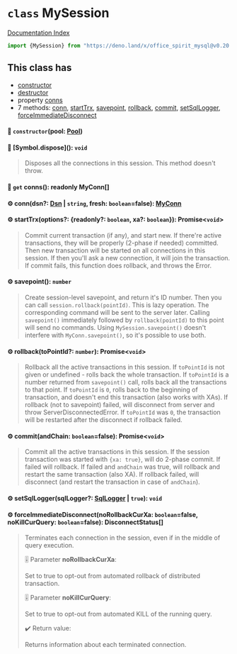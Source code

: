 # `class` MySession

[Documentation Index](../README.md)

```ts
import {MySession} from "https://deno.land/x/office_spirit_mysql@v0.20.1/mod.ts"
```

## This class has

- [constructor](#-constructorpool-pool)
- [destructor](#-symboldispose-void)
- property [conns](#-get-conns-readonly-myconn)
- 7 methods:
[conn](#-conndsn-dsn--string-fresh-booleanfalse-myconn),
[startTrx](#-starttrxoptions-readonly-boolean-xa-boolean-promisevoid),
[savepoint](#-savepoint-number),
[rollback](#-rollbacktopointid-number-promisevoid),
[commit](#-commitandchain-booleanfalse-promisevoid),
[setSqlLogger](#-setsqlloggersqllogger-sqllogger--true-void),
[forceImmediateDisconnect](#-forceimmediatedisconnectnorollbackcurxa-booleanfalse-nokillcurquery-booleanfalse-disconnectstatus)


#### 🔧 `constructor`(pool: [Pool](../class.Pool/README.md))



#### 🔨 \[Symbol.dispose](): `void`

> Disposes all the connections in this session.
> This method doesn't throw.



#### 📄 `get` conns(): readonly MyConn\[]



#### ⚙ conn(dsn?: [Dsn](../class.Dsn/README.md) | `string`, fresh: `boolean`=false): [MyConn](../class.MyConn/README.md)



#### ⚙ startTrx(options?: \{readonly?: `boolean`, xa?: `boolean`}): Promise\<`void`>

> Commit current transaction (if any), and start new.
> If there're active transactions, they will be properly (2-phase if needed) committed.
> Then new transaction will be started on all connections in this session.
> If then you'll ask a new connection, it will join the transaction.
> If commit fails, this function does rollback, and throws the Error.



#### ⚙ savepoint(): `number`

> Create session-level savepoint, and return it's ID number.
> Then you can call `session.rollback(pointId)`.
> This is lazy operation. The corresponding command will be sent to the server later.
> Calling `savepoint()` immediately followed by `rollback(pointId)` to this point will send no commands.
> Using `MySession.savepoint()` doesn't interfere with `MyConn.savepoint()`, so it's possible to use both.



#### ⚙ rollback(toPointId?: `number`): Promise\<`void`>

> Rollback all the active transactions in this session.
> If `toPointId` is not given or undefined - rolls back the whole transaction.
> If `toPointId` is a number returned from `savepoint()` call, rolls back all the transactions to that point.
> If `toPointId` is `0`, rolls back to the beginning of transaction, and doesn't end this transaction (also works with XAs).
> If rollback (not to savepoint) failed, will disconnect from server and throw ServerDisconnectedError.
> If `toPointId` was `0`, the transaction will be restarted after the disconnect if rollback failed.



#### ⚙ commit(andChain: `boolean`=false): Promise\<`void`>

> Commit all the active transactions in this session.
> If the session transaction was started with `{xa: true}`, will do 2-phase commit.
> If failed will rollback. If failed and `andChain` was true, will rollback and restart the same transaction (also XA).
> If rollback failed, will disconnect (and restart the transaction in case of `andChain`).



#### ⚙ setSqlLogger(sqlLogger?: [SqlLogger](../interface.SqlLogger/README.md) | `true`): `void`



#### ⚙ forceImmediateDisconnect(noRollbackCurXa: `boolean`=false, noKillCurQuery: `boolean`=false): DisconnectStatus\[]

> Terminates each connection in the session, even if in the middle of query execution.
> 
> 🎚️ Parameter **noRollbackCurXa**:
> 
> Set to true to opt-out from automated rollback of distributed transaction.
> 
> 🎚️ Parameter **noKillCurQuery**:
> 
> Set to true to opt-out from automated KILL of the running query.
> 
> ✔️ Return value:
> 
> Returns information about each terminated connection.




